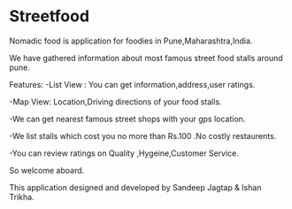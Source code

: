 Streetfood
==========
Nomadic food is application for foodies in Pune,Maharashtra,India.

We have gathered information about most famous street food stalls around pune.

Features:
-List View : You can get information,address,user ratings.

-Map View:  Location,Driving directions of your food stalls.

-We can get  nearest famous street shops with your gps location.

-We list stalls which cost you no more than Rs.100 .No costly restaurents.

-You can review ratings on Quality ,Hygeine,Customer Service.


So welcome aboard.

This application designed and developed by Sandeep Jagtap & Ishan Trikha.

